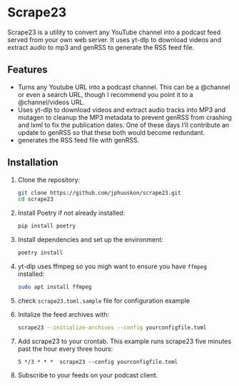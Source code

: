 # Scrape23

Scrape23 is a utility to convert any YouTube channel into a podcast feed served from your own web server. It uses yt-dlp to download videos and extract audio to mp3 and genRSS to generate the RSS feed file. 

## Features
- Turns any Youtube URL into a podcast channel. This can be a @channel or even a search URL, though I recommend you point it to a @channel/videos URL.
- Uses yt-dlp to download videos and extract audio tracks into MP3 and mutagen to cleanup the MP3 metadata to prevent genRSS from crashing and lxml to fix the publication dates. One of these days I'll contribute an update to genRSS so that these both would become redundant.
- generates the RSS feed file with genRSS.

## Installation

1. Clone the repository:
    ```bash
    git clone https://github.com/jphuuskon/scrape23.git
    cd scrape23
    ```

2. Install Poetry if not already installed:
    ```bash
    pip install poetry
    ```

3. Install dependencies and set up the environment:
    ```bash
    poetry install
    ```

4. yt-dlp uses ffmpeg so you migh want to ensure you have `ffmpeg` installed:
    ```bash
    sudo apt install ffmpeg
    ```
5. check `scrape23.toml.sample` file for configuration example

6. Initalize the feed archives with:
    ```bash
    scrape23 --initialize-archives --config yourconfigfile.toml
    ```

7. Add scrape23 to your crontab. This example runs scrape23 five minutes past the hour every three hours:
    ```
    5 */3 * * *  scrape23 --config yourconfigfile.toml
    ```

8. Subscribe to your feeds on your podcast client.

